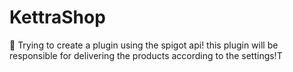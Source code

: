 # KettraShop

🛒 Trying to create a plugin using the spigot api! this plugin will be responsible for delivering the products according to the settings!T

